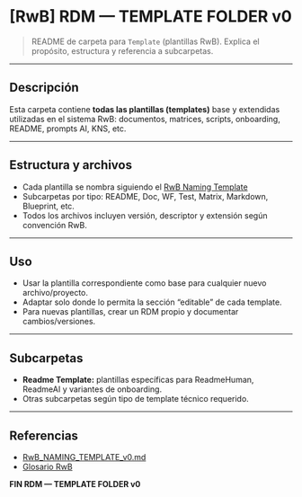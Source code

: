 # [RwB] RDM — TEMPLATE FOLDER v0

> README de carpeta para `Template` (plantillas RwB). Explica el propósito, estructura y referencia a subcarpetas.

---

## Descripción
Esta carpeta contiene **todas las plantillas (templates)** base y extendidas utilizadas en el sistema RwB: documentos, matrices, scripts, onboarding, README, prompts AI, KNS, etc.

---

## Estructura y archivos
- Cada plantilla se nombra siguiendo el [RwB Naming Template](../RwB_NAMING_TEMPLATE_v0.md)
- Subcarpetas por tipo: README, Doc, WF, Test, Matrix, Markdown, Blueprint, etc.
- Todos los archivos incluyen versión, descriptor y extensión según convención RwB.

---

## Uso
- Usar la plantilla correspondiente como base para cualquier nuevo archivo/proyecto.
- Adaptar solo donde lo permita la sección “editable” de cada template.
- Para nuevas plantillas, crear un RDM propio y documentar cambios/versiones.

---

## Subcarpetas
- **Readme Template:** plantillas específicas para ReadmeHuman, ReadmeAI y variantes de onboarding.
- Otras subcarpetas según tipo de template técnico requerido.

---

## Referencias
- [RwB_NAMING_TEMPLATE_v0.md](../RwB_NAMING_TEMPLATE_v0.md)
- [Glosario RwB](../RwB_GLOSARIO_CODE_v0_CORE.md)

**FIN RDM — TEMPLATE FOLDER v0**

